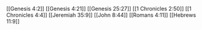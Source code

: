 [[Genesis 4:2]]
[[Genesis 4:21]]
[[Genesis 25:27]]
[[1 Chronicles 2:50]]
[[1 Chronicles 4:4]]
[[Jeremiah 35:9]]
[[John 8:44]]
[[Romans 4:11]]
[[Hebrews 11:9]]
